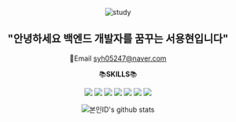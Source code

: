 <div align="center">

  ![study](https://user-images.githubusercontent.com/35757620/193456902-4022269b-6871-45b9-b69c-a27995853cb3.gif)
  ## "안녕하세요 백엔드 개발자를 꿈꾸는 서용현입니다" 
   :email:Email syh05247@naver.com
  
:books:**SKILLS**:books:

<img src="https://img.shields.io/badge/Java-007396?style=flat&logo=OpenJDK&logoColor=white"/>
<img src="https://img.shields.io/badge/Spring-6DB33F?style=flat&logo=Spring&logoColor=green"/>
<img src="https://img.shields.io/badge/Spring Boot-6DB33F?style=flat&logo=Spring Boot&logoColor=green"/>
<img src="https://img.shields.io/badge/Node.js-6DB33F?style=flat&logo=Node.js&logoColor=green"/>
<img src="https://img.shields.io/badge/React-black?style=flat&logo=React&logoColor=#61DAFB"/>
<img src="https://img.shields.io/badge/MySQL-4479A1?style=flat&logo=MySQL&logoColor=white"/>
<img src="https://img.shields.io/badge/MongoDB-47A248?style=flat&logo=MongoDB&logoColor=white"/>




![본인ID's github stats](https://github-readme-stats.vercel.app/api?username=zjdtm&show_icons=true)


</div>
<!--
**zjdtm/zjdtm** is a ✨ _special_ ✨ repository because its `README.md` (this file) appears on your GitHub profile.

Here are some ideas to get you started:

- 🔭 I’m currently working on ...
- 🌱 I’m currently learning ...
- 👯 I’m looking to collaborate on ...
- 🤔 I’m looking for help with ...
- 💬 Ask me about ...
- 📫 How to reach me: ...
- 😄 Pronouns: ...
- ⚡ Fun fact: ...
-->
